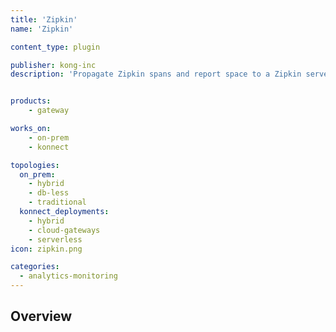 ```yaml
---
title: 'Zipkin'
name: 'Zipkin'

content_type: plugin

publisher: kong-inc
description: 'Propagate Zipkin spans and report space to a Zipkin server'


products:
    - gateway

works_on:
    - on-prem
    - konnect

topologies:
  on_prem:
    - hybrid
    - db-less
    - traditional
  konnect_deployments:
    - hybrid
    - cloud-gateways
    - serverless
icon: zipkin.png

categories:
  - analytics-monitoring
---
```


## Overview
